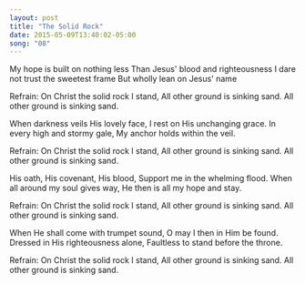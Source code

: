 ```yaml
---
layout: post
title: "The Solid Rock"
date: 2015-05-09T13:40:02-05:00
song: "08"
---
```


My hope is built on nothing less
Than Jesus' blood and righteousness
I dare not trust the sweetest frame
But wholly lean on Jesus' name

Refrain:
On Christ the solid rock I stand,
All other ground is sinking sand.
All other ground is sinking sand.

When darkness veils His lovely face,
I rest on His unchanging grace.
In every high and stormy gale,
My anchor holds within the veil.

Refrain:
On Christ the solid rock I stand,
All other ground is sinking sand.
All other ground is sinking sand.

His oath, His covenant, His blood,
Support me in the whelming flood.
When all around my soul gives way,
He then is all my hope and stay.

Refrain:
On Christ the solid rock I stand,
All other ground is sinking sand.
All other ground is sinking sand.

When He shall come with trumpet sound,
O may I then in Him be found.
Dressed in His righteousness alone,
Faultless to stand before the throne.

Refrain:
On Christ the solid rock I stand,
All other ground is sinking sand.
All other ground is sinking sand.
